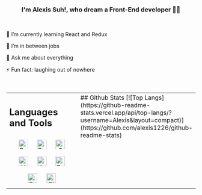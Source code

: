 



### <div align="center">I'm Alexis Suh!, who dream a Front-End developer 👨‍💻</div>  
 
<br/>  


🌱 I’m currently learning React and Redux  
  

🔭 I’m in between jobs  


💬 Ask me about everything


⚡ Fun fact: laughing out of nowhere
  

<br/>  



<table><tr><td valign="top" width="50%">

## Languages and Tools  
<div align="center">  
<img style="margin: 10px" src="https://profilinator.rishav.dev/skills-assets/react-original-wordmark.svg" alt="React" height="25" />  
<img style="margin: 10px" src="https://profilinator.rishav.dev/skills-assets/bootstrap-plain.svg" alt="Bootstrap" height="25" />  
<img style="margin: 10px" src="https://profilinator.rishav.dev/skills-assets/css3-original-wordmark.svg" alt="CSS3" height="25" />  
<img style="margin: 10px" src="https://profilinator.rishav.dev/skills-assets/html5-original-wordmark.svg" alt="HTML5" height="25" />  
<img style="margin: 10px" src="https://profilinator.rishav.dev/skills-assets/javascript-original.svg" alt="JavaScript" height="25" />  
<img style="margin: 10px" src="https://profilinator.rishav.dev/skills-assets/python-original.svg" alt="Python" height="25" />  
<img style="margin: 10px" src="https://profilinator.rishav.dev/skills-assets/sass-original.svg" alt="Sass" height="25" />  
<img style="margin: 10px" src="https://profilinator.rishav.dev/skills-assets/git-scm-icon.svg" alt="Git" height="25" />  
</div>  

</td><td valign="top" width="50%">
## Github Stats  
[![Top Langs](https://github-readme-stats.vercel.app/api/top-langs/?username=Alexis&layout=compact)](https://github.com/alexis1226/github-readme-stats)


</td></tr></table>  

<br/>  

  

<br/>  


<br />

